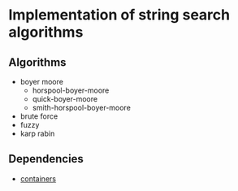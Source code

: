# Implementation of string search algorithms

## Algorithms

* boyer moore
    * horspool-boyer-moore
    * quick-boyer-moore
    * smith-horspool-boyer-moore
* brute force
* fuzzy
* karp rabin

## Dependencies

* [containers](https://github.com/pejuko/containers)
